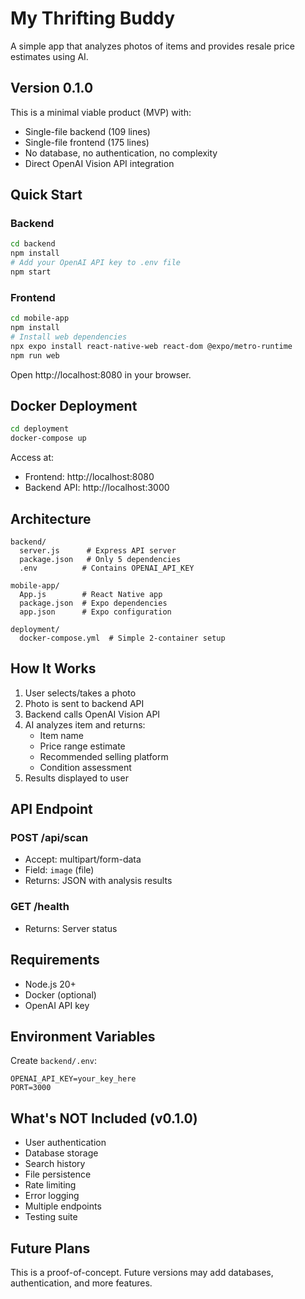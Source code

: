 # My Thrifting Buddy

A simple app that analyzes photos of items and provides resale price estimates using AI.

## Version 0.1.0

This is a minimal viable product (MVP) with:
- Single-file backend (109 lines)
- Single-file frontend (175 lines)
- No database, no authentication, no complexity
- Direct OpenAI Vision API integration

## Quick Start

### Backend

```bash
cd backend
npm install
# Add your OpenAI API key to .env file
npm start
```

### Frontend

```bash
cd mobile-app
npm install
# Install web dependencies
npx expo install react-native-web react-dom @expo/metro-runtime
npm run web
```

Open http://localhost:8080 in your browser.

## Docker Deployment

```bash
cd deployment
docker-compose up
```

Access at:
- Frontend: http://localhost:8080
- Backend API: http://localhost:3000

## Architecture

```
backend/
  server.js      # Express API server
  package.json   # Only 5 dependencies
  .env          # Contains OPENAI_API_KEY

mobile-app/
  App.js        # React Native app
  package.json  # Expo dependencies
  app.json      # Expo configuration

deployment/
  docker-compose.yml  # Simple 2-container setup
```

## How It Works

1. User selects/takes a photo
2. Photo is sent to backend API
3. Backend calls OpenAI Vision API
4. AI analyzes item and returns:
   - Item name
   - Price range estimate
   - Recommended selling platform
   - Condition assessment
5. Results displayed to user

## API Endpoint

### POST /api/scan
- Accept: multipart/form-data
- Field: `image` (file)
- Returns: JSON with analysis results

### GET /health
- Returns: Server status

## Requirements

- Node.js 20+
- Docker (optional)
- OpenAI API key

## Environment Variables

Create `backend/.env`:
```
OPENAI_API_KEY=your_key_here
PORT=3000
```

## What's NOT Included (v0.1.0)

- User authentication
- Database storage
- Search history
- File persistence
- Rate limiting
- Error logging
- Multiple endpoints
- Testing suite

## Future Plans

This is a proof-of-concept. Future versions may add databases, authentication, and more features.